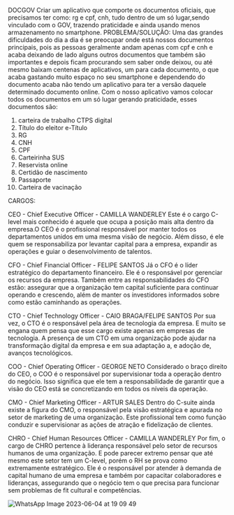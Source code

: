 DOCGOV
Criar um aplicativo que comporte os documentos oficiais, que
precisamos ter como: rg e cpf, cnh, tudo dentro de um só lugar,sendo
vinculado com o GOV, trazendo praticidade e ainda usando
menos armazenamento no smartphone.
PROBLEMA/SOLUÇÃO:
Uma das grandes dificuldades do dia a dia é se preocupar onde
está nossos documentos principais, pois as pessoas geralmente
andam apenas com cpf e cnh e acaba deixando de lado alguns
outros documentos que também são importantes e depois ficam
procurando sem saber onde deixou, ou até mesmo baixam
centenas de aplicativos, um para cada documento, o que acaba
gastando muito espaço no seu smartphone e dependendo do
documento acaba não tendo um aplicativo para ter a versão
daquele determinado documento online.
Com o nosso aplicativo vamos colocar todos os documentos em
um só lugar gerando praticidade, esses documentos são:

1. carteira de trabalho CTPS digital
2. Título do eleitor e-Título
3. RG
4. CNH
5. CPF
6. Carteirinha SUS
7. Reservista online
8. Certidão de nascimento
9. Passaporte
10. Carteira de vacinação 


CARGOS:

CEO - Chief Executive Officer - CAMILLA WANDERLEY
Este é o cargo C-level mais conhecido é aquele que ocupa a
posição mais alta dentro da empresa.O CEO é o profissional
responsável por manter todos os departamentos unidos em uma
mesma visão de negócio.
Além disso, é ele quem se responsabiliza por levantar capital para
a empresa, expandir as operações e guiar o desenvolvimento de
talentos.

CFO - Chief Financial Officer - FELIPE SANTOS
Já o CFO é o líder estratégico do departamento financeiro. Ele é o
responsável por gerenciar os recursos da empresa.
Também entre as responsabilidades do CFO estão: assegurar que
a organização tem capital suficiente para continuar operando e
crescendo, além de manter os investidores informados sobre
como estão caminhando as operações.

CTO - Chief Technology Officer - CAIO BRAGA/FELIPE SANTOS
Por sua vez, o CTO é o responsável pela área de tecnologia da
empresa. E muito se engana quem pensa que esse cargo existe
apenas em empresas de tecnologia.
A presença de um CTO em uma organização pode ajudar na
transformação digital da empresa e em sua adaptação a, e
adoção de, avanços tecnológicos.

COO - Chief Operating Officer - GEORGE NETO
Considerado o braço direito do CEO, o COO é o responsável por
supervisionar toda a operação dentro do negócio.
Isso significa que ele tem a responsabilidade de garantir que a
visão do CEO está se concretizando em todos os níveis da
operação.

CMO - Chief Marketing Officer - ARTUR SALES 
Dentro do C-suite ainda existe a figura do CMO, o responsável
pela visão estratégica e apurada no setor de marketing de uma
organização.
Este profissional tem como função conduzir e supervisionar as
ações de atração e fidelização de clientes.

CHRO - Chief Human Resources Officer -
CAMILLA WANDERLEY
Por fim, o cargo de CHRO pertence à liderança responsável pelo
setor de recursos humanos de uma organização.
E pode parecer extremo pensar que até mesmo este setor tem um
C-level, porém o RH se prova como extremamente estratégico.
Ele é o responsável por atender à demanda de capital humano de
uma empresa e também por capacitar colaboradores e
lideranças, assegurando que o negócio tem o que precisa para
funcionar sem problemas de fit cultural e competências.

![WhatsApp Image 2023-06-04 at 19 09 49](https://github.com/caiobschuler/DocGov/assets/134649176/8beb2ff1-2185-41f8-9c74-3103978e2a87)

